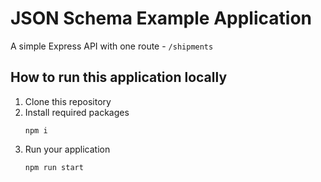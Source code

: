 # JSON Schema Example Application

A simple Express API with one route - `/shipments`

## How to run this application locally

1. Clone this repository
2. Install required packages
   ```terminal
   npm i
   ```
3. Run your application
   ```terminal
   npm run start
   ```

